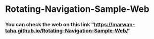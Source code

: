 # Rotating-Navigation-Sample-Web

### You can check the web on this link "https://marwan-taha.github.io/Rotating-Navigation-Sample-Web/"
